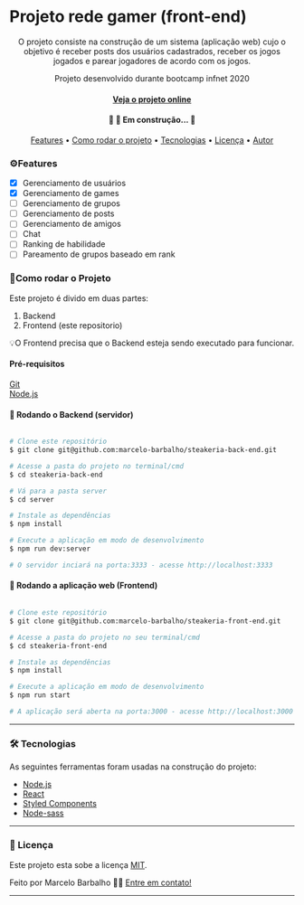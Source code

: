# Projeto rede gamer (front-end)

<p align="center">O projeto consiste na construção de um sistema (aplicação web) cujo o objetivo é receber posts dos usuários
cadastrados, receber os jogos jogados e parear jogadores de acordo com os jogos.

</p>
<p align="center">Projeto desenvolvido durante bootcamp infnet 2020</p>
<h4 align="center"> <a href='https://rede-gamer-front.vercel.app/login/' align="center">Veja o projeto online</a></h4>
<h4 align="center"> 
	🚧 🚀 Em construção...  🚧
</h4>

<p align="center">
 <a href="#features">Features</a> •
 <a href="#run">Como rodar o projeto</a> • 
 <a href="#tech">Tecnologias</a> • 
 <a href="#licence">Licença</a> • 
 <a href="https://github.com/marcelo-barbalho">Autor</a>
</p>

<h3 id='features'>⚙️Features</h3>

- [x] Gerenciamento de usuários
- [x] Gerenciamento de games
- [ ] Gerenciamento de grupos
- [ ] Gerenciamento de posts
- [ ] Gerenciamento de amigos
- [ ] Chat
- [ ] Ranking de habilidade 
- [ ] Pareamento de grupos baseado em rank

<h3 id='run'>🚀Como rodar o Projeto</h3>
Este projeto é divido em duas partes:
<ol>
	<li>Backend </li>
	<li>Frontend (este repositorio) </li>
</ol>

💡O Frontend precisa que o Backend esteja sendo executado para funcionar.
<h4>Pré-requisitos</h4>

[Git](https://git-scm.com)  
[Node.js](https://nodejs.org/en/)

#### 🎲 Rodando o Backend (servidor)

```bash

# Clone este repositório
$ git clone git@github.com:marcelo-barbalho/steakeria-back-end.git

# Acesse a pasta do projeto no terminal/cmd
$ cd steakeria-back-end

# Vá para a pasta server
$ cd server

# Instale as dependências
$ npm install

# Execute a aplicação em modo de desenvolvimento
$ npm run dev:server

# O servidor inciará na porta:3333 - acesse http://localhost:3333 

```

#### 🧭 Rodando a aplicação web (Frontend)

```bash

# Clone este repositório
$ git clone git@github.com:marcelo-barbalho/steakeria-front-end.git

# Acesse a pasta do projeto no seu terminal/cmd
$ cd steakeria-front-end

# Instale as dependências
$ npm install

# Execute a aplicação em modo de desenvolvimento
$ npm run start

# A aplicação será aberta na porta:3000 - acesse http://localhost:3000
```

---

<h3 id='tech'>🛠 Tecnologias</h3>

As seguintes ferramentas foram usadas na construção do projeto:

- [Node.js](https://nodejs.org/en/)
- [React](https://pt-br.reactjs.org/)
- [Styled Components](https://styled-components.com/)
- [Node-sass](https://www.npmjs.com/package/node-sass)

---
<h3 id='licence'>📝 Licença</h3>

Este projeto esta sobe a licença [MIT](./LICENSE).

Feito por Marcelo Barbalho 👋🏽 [Entre em contato!](https://www.linkedin.com/in/marcelo-barbalho-cruz/)

---
